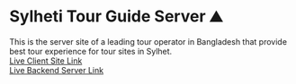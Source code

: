 # Sylheti Tour Guide Server ⛰

This is the server site of a leading tour operator in Bangladesh that provide best tour experience for tour sites in Sylhet.<br/>
[Live Client Site Link](https://sylhetiguide.netlify.app/)<br/>
[Live Backend Server Link](https://sylhetiguide.herokuapp.com/)

